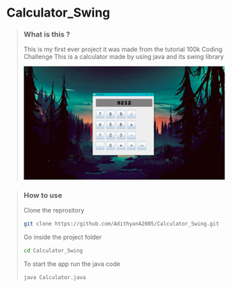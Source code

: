 # Calculator_Swing

> ### What is this ?
> This is my first ever project it was made from the tutorial 100k Coding Challenge
> This is a calculator made by using java and its swing library
>
> ![Screenshot](https://github.com/AdithyanA2005/Calculator_Swing/blob/main/github/Screenshot.png)
> 

> ### How to use
> 
> Clone the reprository
> ```bash
> git clone https://github.com/AdithyanA2005/Calculator_Swing.git
> ```
> 
> Go inside the project folder
> ```bash
> cd Calculator_Swing
> ```
> 
> To start the app run the java code
> ```bash
> java Calculator.java
> ```
>
